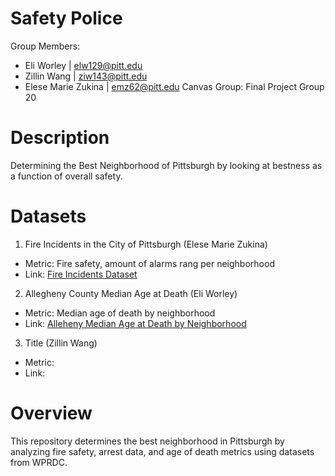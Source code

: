# Safety Police
Group Members: 
- Eli Worley | elw129@pitt.edu
- Zillin Wang | ziw143@pitt.edu
- Elese Marie Zukina | emz62@pitt.edu
Canvas Group: Final Project Group 20

# Description 
Determining the Best Neighborhood of Pittsburgh by looking at bestness as a function of overall safety.

# Datasets
1. Fire Incidents in the City of Pittsburgh (Elese Marie Zukina)
  - Metric: Fire safety, amount of alarms rang per neighborhood
  - Link: [Fire Incidents Dataset](https://data.wprdc.org/dataset/fire-incidents-in-city-of-pittsburgh)

2. Allegheny County Median Age at Death (Eli Worley)
  - Metric: Median age of death by neighborhood
  - Link: [Alleheny Median Age at Death by Neighborhood](https://data.wprdc.org/dataset/median-age-death)

3. Title (Zillin Wang)
  - Metric:
  - Link:

# Overview
This repository determines the best neighborhood in Pittsburgh by analyzing fire safety, arrest data, and age of death metrics using datasets from WPRDC.
